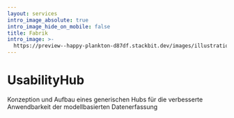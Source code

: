 ```yaml
---
layout: services
intro_image_absolute: true
intro_image_hide_on_mobile: false
title: Fabrik
intro_image: >-
  https://preview--happy-plankton-d87df.stackbit.dev/images/illustrations/fabrik.svg
---
```

# UsabilityHub

Konzeption und Aufbau eines generischen Hubs für die
verbesserte Anwendbarkeit der modellbasierten Datenerfassung
